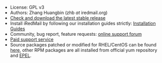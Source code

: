 * License: GPL v3
* Authors: Zhang Huangbin (zhb _at_ iredmail.org)
* [Check and download the latest stable release](https://www.iredmail.org/download.html)
* Install iRedMail by following our installation guides strictly:
  [Installation Guides](https://docs.iredmail.org/#install)
* Community, bug report, feature requests:
  [online support forum](https://forum.iredmail.org/)
* [Paid support service](https://www.iredmail.org/support.html)
* Source packages patched or modified for RHEL/CentOS can be found
  [here](https://dl.iredmail.org/yum/srpms/), other RPM packages are all
  installed from official yum repository and
  [EPEL](http://fedoraproject.org/wiki/EPEL).
